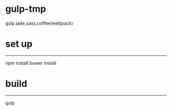 gulp-tmp
===========

gulp jade,sass,coffee(webpack)



# set up
-----
npm install
bower install

# build
-----
gulp